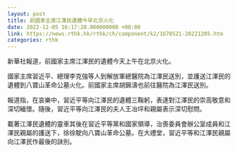 ```yaml
---
layout: post
title: 前國家主席江澤民遺體今早北京火化
date: 2022-12-05 16:17:28.000000000 +08:00
link: https://news.rthk.hk/rthk/ch/component/k2/1678521-20221205.htm
categories: rthk
---
```


新華社報道，前國家主席江澤民的遺體今天上午在北京火化。

國家主席習近平、總理李克強等人到解放軍總醫院為江澤民送別，並護送江澤民的遺體到八寶山革命公墓火化。前國家主席胡錦濤也前往醫院為江澤民送別。

報道指，在哀樂中，習近平等向江澤民的遺體三鞠躬，表達對江澤民的崇高敬意和深切緬懷。隨後，習近平等向江澤民的夫人王冶坪和親屬表示深切慰問。

載著江澤民遺體的靈車其後在習近平等黨和國家領導，治喪委員會辦公室成員和江澤民親屬的護送下，徐徐駛向八寶山革命公墓。在大禮堂，習近平等和江澤民親屬向江澤民作最後的訣別。
